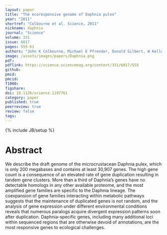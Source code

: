 ```yaml
---
layout: paper
title: "The ecoresponsive genome of Daphnia pulex"
year: "2011"
shortref: "Colbourne et al. Science, 2011"
nickname: daphnia
journal: "Science"
volume: 331
issue: 6017
pages: 555-61
authors: "John K Colbourne, Michael E Pfrender, Donald Gilbert, W Kelley Thomas, Abraham Tucker, Todd H Oakley, Shinichi Tokishita, Andrea Aerts, Georg J Arnold, Malay Kumar Basu, Darren J Bauer, Carla E Cáceres, Liran Carmel, Claudio Casola, Jeong-Hyeon Choi, John C Detter, Qunfeng Dong, Serge Dusheyko, Brian D Eads, Thomas Fröhlich, Kerry A Geiler-Samerotte, Daniel Gerlach, Phil Hatcher, Sanjuro Jogdeo, Jeroen Krijgsveld, Evgenia V Kriventseva, Dietmar Kültz, Christian Laforsch, Erika Lindquist, Jacqueline Lopez, J Robert Manak, Jean Muller, Jasmyn Pangilinan, Rupali P Patwardhan, Samuel Pitluck, Ellen J Pritham, Andreas Rechtsteiner, Mina Rho, Igor B Rogozin, Onur Sakarya, Asaf Salamov, Sarah Schaack, Harris Shapiro, Yasuhiro Shiga, Courtney Skalitzky, Zachary Smith, Alexander Souvorov, Way Sung, Zuojian Tang, Dai Tsuchiya, Hank Tu, Harmjan Vos, Mei Wang, Yuri I Wolf, Hideo Yamagata, Takuji Yamada, Yuzhen Ye, Joseph R Shaw, Justen Andrews, Teresa J Crease, Haixu Tang, Susan M Lucas, Hugh M Robertson, Peer Bork, Eugene V Koonin, Evgeny M Zdobnov, Igor V Grigoriev, Michael Lynch, Jeffrey L Boore"
image: /assets/images/papers/Daphnia.png
pdf: 
pdflink: https://science.sciencemag.org/content/331/6017/555
github: 
pmid: 
pmcid: 
f1000: 
figshare: 
doi: 10.1126/science.1197761
category: paper
published: true
peerreview: true
review: false
tags: 
---
```

{% include JB/setup %}

# Abstract 

We describe the draft genome of the microcrustacean Daphnia pulex, which is only 200 megabases and contains at least 30,907 genes. The high gene count is a consequence of an elevated rate of gene duplication resulting in tandem gene clusters. More than a third of Daphnia’s genes have no detectable homologs in any other available proteome, and the most amplified gene families are specific to the Daphnia lineage. The coexpansion of gene families interacting within metabolic pathways suggests that the maintenance of duplicated genes is not random, and the analysis of gene expression under different environmental conditions reveals that numerous paralogs acquire divergent expression patterns soon after duplication. Daphnia-specific genes, including many additional loci within sequenced regions that are otherwise devoid of annotations, are the most responsive genes to ecological challenges.